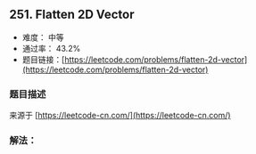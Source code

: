 ## 251. Flatten 2D Vector

- 难度： 中等
- 通过率： 43.2%
- 题目链接：[https://leetcode.com/problems/flatten-2d-vector](https://leetcode.com/problems/flatten-2d-vector)


### 题目描述

来源于 [https://leetcode-cn.com/](https://leetcode-cn.com/)



### 解法：